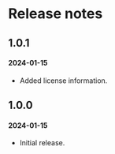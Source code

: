 # Release notes

## 1.0.1
#### 2024-01-15

* Added license information.

## 1.0.0
#### 2024-01-15

* Initial release.
